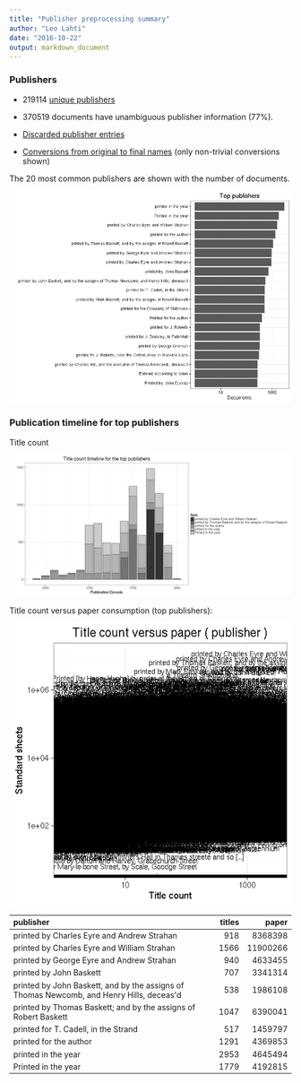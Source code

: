```yaml
---
title: "Publisher preprocessing summary"
author: "Leo Lahti"
date: "2016-10-22"
output: markdown_document
---
```



### Publishers

 * 219114 [unique publishers](output.tables/publisher_accepted.csv)

 * 370519 documents have unambiguous publisher information (77%). 

 * [Discarded publisher entries](output.tables/publisher_discarded.csv)

 * [Conversions from original to final names](output.tables/publisher_conversion_nontrivial.csv) (only non-trivial conversions shown)


The 20 most common publishers are shown with the number of documents. 

![plot of chunk summarypublisher2](figure/summarypublisher2-1.png)

### Publication timeline for top publishers

Title count

![plot of chunk summaryTop10pubtimeline](figure/summaryTop10pubtimeline-1.png)



Title count versus paper consumption (top publishers):

![plot of chunk publishertitlespapers](figure/publishertitlespapers-1.png)

|publisher                                                                                | titles|    paper|
|:----------------------------------------------------------------------------------------|------:|--------:|
|printed by Charles Eyre and Andrew Strahan                                               |    918|  8368398|
|printed by Charles Eyre and William Strahan                                              |   1566| 11900266|
|printed by George Eyre and Andrew Strahan                                                |    940|  4633455|
|printed by John Baskett                                                                  |    707|  3341314|
|printed by John Baskett, and by the assigns of Thomas Newcomb, and Henry Hills, deceas'd |    538|  1986108|
|printed by Thomas Baskett; and by the assigns of Robert Baskett                          |   1047|  6390041|
|printed for T. Cadell, in the Strand                                                     |    517|  1459797|
|printed for the author                                                                   |   1291|  4369853|
|printed in the year                                                                      |   2953|  4645494|
|Printed in the year                                                                      |   1779|  4192815|


